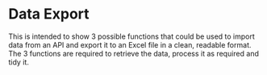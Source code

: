 # Data Export
 
This is intended to show 3 possible functions that could be used to import data from an API and export it to an Excel file in a clean, readable format. The 3 functions are required to retrieve the data, process it as required and tidy it.